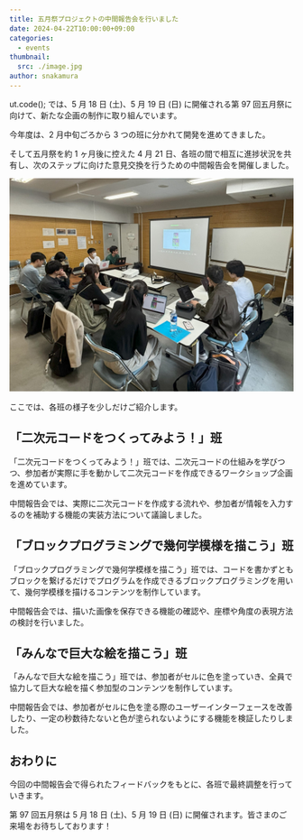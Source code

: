 ```yaml
---
title: 五月祭プロジェクトの中間報告会を行いました
date: 2024-04-22T10:00:00+09:00
categories:
  - events
thumbnail:
  src: ./image.jpg
author: snakamura
---
```


ut.code(); では、5 月 18 日 (土)、5 月 19 日 (日) に開催される第 97 回五月祭に向けて、新たな企画の制作に取り組んでいます。

今年度は、2 月中旬ごろから 3 つの班に分かれて開発を進めてきました。

そして五月祭を約 1 ヶ月後に控えた 4 月 21 日、各班の間で相互に進捗状況を共有し、次のステップに向けた意見交換を行うための中間報告会を開催しました。

![制作した企画を実際に動かしながら議論する様子](./discussion.jpg)

ここでは、各班の様子を少しだけご紹介します。

## 「二次元コードをつくってみよう！」班

「二次元コードをつくってみよう！」班では、二次元コードの仕組みを学びつつ、参加者が実際に手を動かして二次元コードを作成できるワークショップ企画を進めています。

中間報告会では、実際に二次元コードを作成する流れや、参加者が情報を入力するのを補助する機能の実装方法について議論しました。

## 「ブロックプログラミングで幾何学模様を描こう」班

「ブロックプログラミングで幾何学模様を描こう」班では、コードを書かずともブロックを繋げるだけでプログラムを作成できるブロックプログラミングを用いて、幾何学模様を描けるコンテンツを制作しています。

中間報告会では、描いた画像を保存できる機能の確認や、座標や角度の表現方法の検討を行いました。

## 「みんなで巨大な絵を描こう」班

「みんなで巨大な絵を描こう」班では、参加者がセルに色を塗っていき、全員で協力して巨大な絵を描く参加型のコンテンツを制作しています。

中間報告会では、参加者がセルに色を塗る際のユーザーインターフェースを改善したり、一定の秒数待たないと色が塗られないようにする機能を検証したりしました。

## おわりに

今回の中間報告会で得られたフィードバックをもとに、各班で最終調整を行っていきます。

第 97 回五月祭は 5 月 18 日 (土)、5 月 19 日 (日) に開催されます。皆さまのご来場をお待ちしております！
